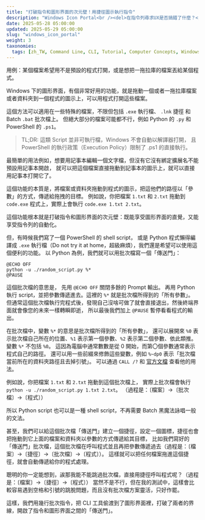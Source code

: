 ```yaml
---
title: "打破指令和圖形界面的次元壁！用捷徑圖示執行指令"
description: "Windows Icon Portal<br /><del>在指令列尋求UX是否搞錯了什麼？</del>"
date: 2025-05-28 05:00:00
updated: 2025-05-29 05:00:00
slug: "windows_icon_portal"
weight: 3
taxonomies:
  tags: [zh_TW, Command Line, CLI, Tutorial, Computer Concepts, Windows]
---
```


用例：某個檔案希望用不是預設的程式打開，或是想把一拖拉庫的檔案丟給某個程式。

Windows 下的圖形界面，有個非常好用的功能，就是拖動一個或者一拖拉庫檔案或者資料夾到一個程式的圖示上，可以用程式打開這些檔案。

這個方法可以適用在一些特殊的檔案，不限但包括 `.exe` 執行檔、 `.lnk` 捷徑 和 Batch `.bat` 批次檔上。
但絕大部分的檔案可能都不行，例如 Python 的 `.py` 和 PowerShell 的 `.ps1`。

> TL;DR: 這類 Script 並非可執行檔，Windows 不會自動以解譯器打開，
且 PowerShell 的執行政策（Execution Policy）限制了 .ps1 的直接執行。

最簡單的用法例如，想要用記事本編輯一個文字檔，但沒有它沒有綁定擴展名不能預設用記事本開啟，
就可以把這個檔案直接拖動到記事本的圖示上，就可以直接用記事本打開它了。

這個功能的本質是，將檔案或資料夾拖動到程式的圖示，把這他們的路徑以「參數」的方式，傳遞給拖拽的目標。
例如說，你把檔案 `1.txt` 和 `2.txt` 拖動到 `code.exe` 程式上，實際上會執行 `code.exe 1.txt 2.txt`。

這個功能根本就是打破指令和圖形界面的次元壁：既能享受圖形界面的直覺，又能享受指令列的自動化。

但，有時候我們寫了一個 PowerShell 的 shell script，
或是 Python 程式懶得編譯成 `.exe` 執行檔（Do not try it at home，超級麻煩），我們還是希望可以使用這個便利的功能。
以 Python 為例，我們就可以用批次檔寫一個「傳送門」：

```batch
@ECHO OFF
python -u ./random_script.py %*
@PAUSE
```

這個批次檔的意思是，
先用 `@ECHO OFF` 關閉多餘的 Prompt 輸出。
再用 Python 執行 script，並把參數傳遞進去。這裡的 `%*` 就是批次檔所得到的「所有參數」。
但通常這個批次檔執行完程式後，發現自己沒啥可做了就會直接退出，然後終端界面就會像您的未來一樣轉瞬即逝，
所以最後我們加上 `@PAUSE` 暫停看看程式的輸出。

在批次檔中，變數 `%*` 的意思是批次檔所得到的「所有參數」，
還可以展開來 `%0` 表示批次檔自己所在的位置、`%1` 表示第一個參數、`%2` 表示第二個參數、依此類推。
變數 `%*` 不包括 `%0`。
這因為電腦中通常數數是從 0 開始，而第〇個參數通常表示程式自己的路徑。
還可以用一些前綴來修飾這些變數，例如 `%~dp0` 表示「批次檔當前所在的資料夾路徑且去掉引號」。
可以通過 `CALL /?` 和 [官方文檔][commands/call] 查看他的用法。

[commands/call]: https://learn.microsoft.com/en-us/windows-server/administration/windows-commands/call

例如說，你把檔案 `1.txt` 和 `2.txt` 拖動到這個批次檔上，
實際上批次檔會執行 `python -u ./random_script.py 1.txt 2.txt`。
（過程是：〔檔案〕->〔批次檔〕->〔程式〕）

所以 Python script 也可以是一種 shell script，不再需要 Batch 黑魔法詠唱一般的文法。

甚至，我們可以給這個批次檔「傳送門」建立一個捷徑，設定一個圖標，捷徑也會把拖動到它上面的檔案和資料夾以參數的方式傳遞給其目標，
比如我們寫好的「傳送門」批次檔，這個批次檔在呼叫程式並且再把參數傳遞過去（過程是：〔檔案〕->〔捷徑〕->〔批次檔〕->〔程式〕）。
這樣就可以把任何檔案拖進這個捷徑，就會自動傳遞給你的程式處理。

聰明的你一定能想到，誒那我能不能跳過批次檔，直接用捷徑呼叫程式呢？（過程是：〔檔案〕->〔捷徑〕->〔程式〕）
當然不是不行，但在我的測試中，這樣會比較容易遇到空格和引號的跳脫問題，而且沒有批次檔方案靈活，只好作罷。

這樣，我們用幾行批次指令，把 CLI 工具偷渡到了圖形界面裡，打破了兩者的界線，開啟了指令和圖形界面之間的「傳送門」。
